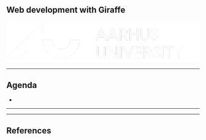 <!-- .slide: data-background="#003d73" -->
## Web development with Giraffe 

![AU Logo](./../img/aulogo_uk_var2_white.png "AU Logo") <!-- .element style="width: 200px; position: fixed; bottom: 50px; left: 50px" -->

----

## Agenda

* 

---


----

## References

